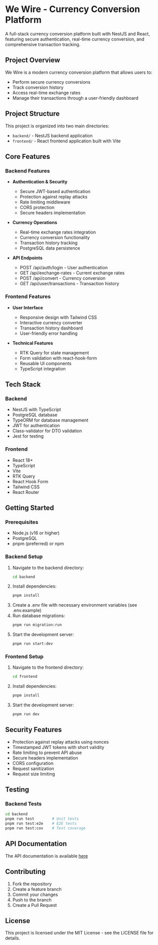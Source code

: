 # We Wire - Currency Conversion Platform

A full-stack currency conversion platform built with NestJS and React, featuring secure authentication, real-time currency conversion, and comprehensive transaction tracking.

## Project Overview

We Wire is a modern currency conversion platform that allows users to:

- Perform secure currency conversions
- Track conversion history
- Access real-time exchange rates
- Manage their transactions through a user-friendly dashboard

## Project Structure

This project is organized into two main directories:

- `backend/` - NestJS backend application
- `frontend/` - React frontend application built with Vite

## Core Features

### Backend Features

- **Authentication & Security**

  - Secure JWT-based authentication
  - Protection against replay attacks
  - Rate limiting middleware
  - CORS protection
  - Secure headers implementation

- **Currency Operations**

  - Real-time exchange rates integration
  - Currency conversion functionality
  - Transaction history tracking
  - PostgreSQL data persistence

- **API Endpoints**
  - POST /api/auth/login - User authentication
  - GET /api/exchange-rates - Current exchange rates
  - POST /api/convert - Currency conversion
  - GET /api/user/transactions - Transaction history

### Frontend Features

- **User Interface**

  - Responsive design with Tailwind CSS
  - Interactive currency converter
  - Transaction history dashboard
  - User-friendly error handling

- **Technical Features**
  - RTK Query for state management
  - Form validation with react-hook-form
  - Reusable UI components
  - TypeScript integration

## Tech Stack

### Backend

- NestJS with TypeScript
- PostgreSQL database
- TypeORM for database management
- JWT for authentication
- Class-validator for DTO validation
- Jest for testing

### Frontend

- React 18+
- TypeScript
- Vite
- RTK Query
- React Hook Form
- Tailwind CSS
- React Router

## Getting Started

### Prerequisites

- Node.js (v16 or higher)
- PostgreSQL
- pnpm (preferred) or npm

### Backend Setup

1. Navigate to the backend directory:
   ```bash
   cd backend
   ```
2. Install dependencies:
   ```bash
   pnpm install
   ```
3. Create a .env file with necessary environment variables (see .env.example)
4. Run database migrations:
   ```bash
   pnpm run migration:run
   ```
5. Start the development server:
   ```bash
   pnpm run start:dev
   ```

### Frontend Setup

1. Navigate to the frontend directory:
   ```bash
   cd frontend
   ```
2. Install dependencies:
   ```bash
   pnpm install
   ```
3. Start the development server:
   ```bash
   pnpm run dev
   ```

## Security Features

- Protection against replay attacks using nonces
- Timestamped JWT tokens with short validity
- Rate limiting to prevent API abuse
- Secure headers implementation
- CORS configuration
- Request sanitization
- Request size limiting

## Testing

### Backend Tests

```bash
cd backend
pnpm run test        # Unit tests
pnpm run test:e2e    # E2E tests
pnpm run test:cov    # Test coverage
```

## API Documentation

The API documentation is available [here](https://documenter.getpostman.com/view/24185831/2sAYkDMfuP)

## Contributing

1. Fork the repository
2. Create a feature branch
3. Commit your changes
4. Push to the branch
5. Create a Pull Request

## License

This project is licensed under the MIT License - see the LICENSE file for details.
